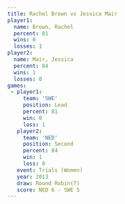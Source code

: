 ```yaml
---
title: Rachel Brown vs Jessica Mair
player1:             
  name: Brown, Rachel
  percent: 81        
  wins: 0            
  losses: 1          
player2:             
  name: Mair, Jessica
  percent: 84        
  wins: 1            
  losses: 0          
games:
 - player1:        
     team: 'SWE'   
     position: Lead
     percent: 81   
     win: 0        
     loss: 1       
   player2:          
     team: 'NED'     
     position: Second
     percent: 84     
     win: 1          
     loss: 0         
   event: Trials (Women)
   year: 2013           
   draw: Round Robin(7) 
   score: NED 6 - SWE 5 
---
```

